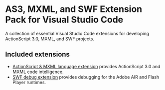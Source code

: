 # AS3, MXML, and SWF Extension Pack for Visual Studio Code

A collection of essential Visual Studio Code extensions for developing ActionScript 3.0, MXML, and SWF projects.

## Included extensions

- [ActionScript & MXML language extension](https://marketplace.visualstudio.com/items?itemName=bowlerhatllc.vscode-as3mxml) provides ActionScript 3.0 and MXML code intelligence.
- [SWF debug extension](https://marketplace.visualstudio.com/items?itemName=bowlerhatllc.vscode-swf-debug) provides debugging for the Adobe AIR and Flash Player runtimes.
